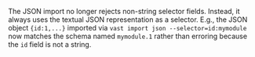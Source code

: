 The JSON import no longer rejects non-string selector fields. Instead, it always
uses the textual JSON representation as a selector. E.g., the JSON object
`{id:1,...}` imported via `vast import json --selector=id:mymodule` now matches
the schema named `mymodule.1` rather than erroring because the `id` field is not
a string.
